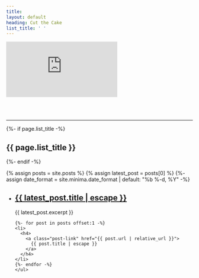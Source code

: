 ```yaml
---
title:
layout: default
heading: Cut the Cake
list_title: ' '
---
```



<div class="demo-container">
  <iframe src="https://lens.cut.social/#/mad2020a/en" frameborder="0" allowfullscreen=""></iframe>
</div>

<br /><br />
<hr class="divider" />

  {%- if page.list_title -%}
    <h2 class="post-list-heading">{{ page.list_title }}</h2>
  {%- endif -%}

  {% assign posts = site.posts %}
  {% assign latest_post = posts[0] %}
  {%- assign date_format = site.minima.date_format | default: "%b %-d, %Y" -%}

  <ul class="post-list">
    <li>
      <h2>
        <a class="post-link" href="{{ post.url | relative_url }}">
          {{ latest_post.title | escape }}
        </a>
      </h2>
      {{ latest_post.excerpt }}
    </li>

    {%- for post in posts offset:1 -%}
    <li>
      <h4>
        <a class="post-link" href="{{ post.url | relative_url }}">
          {{ post.title | escape }}
        </a>
      </h4>
    </li>
    {%- endfor -%}
    </ul>
